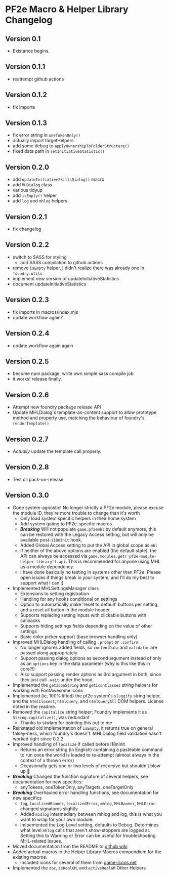 # PF2e Macro & Helper Library Changelog

## Version 0.1
- Existance begins.

## Version 0.1.1
- reattempt github actions

## Version 0.1.2
- fix imports

## Version 0.1.3
- fix error string in `oneTokenOnly()`
- actually import targetHelpers
- add some debug to `applyOwnershipToFolderStructure()`
- fixed data path in `setInitiativeStatistic()`

## Version 0.2.0
- add `updateInitiativeSkillsDialog()` macro
- add `MHDialog` class
- various tidyup
- add `isEmpty()` helper
- add `log` and `mhlog` helpers

## Version 0.2.1
- fix changelog

## Version 0.2.2
- switch to SASS for styling
  - add SASS compilation to github actions
- remove `isEmpty` helper, I didn't realize there was already one in `foundry.utils`
- implement new version of updateInitiativeStatistics
- document updateInitiativeStatistics

## Version 0.2.3
- fix imports in macros/index.mjs
- update workflow again?

## Version 0.2.4
- update workflow again again

## Version 0.2.5
- become npm package, write own simple sass compile job
- it works! release finally.

## Version 0.2.6
- Attempt new foundry package release API
- Update MHLDialog's template-as-content support to allow prototype method and property use, matching the behaviour of foundry's `renderTemplate()`

## Version 0.2.7 
- *Actually* update the template call properly.

## Version 0.2.8
- Test cli pack-on-release

## Version 0.3.0
- Gone system-agnostic! No longer strictly a PF2e module, please excuse the module ID, they're more trouble to change than it's worth
  - Only load system specific helpers in their home system
  - Add system gating to PF2e-specific macros
  - ***Breaking*** Will not populate `game.pf2emhl` by default anymore, this can be restored with the Legacy Access setting, but will only be available post-`i18nInit` hook.
  - Added Global Access setting to put the API in global scope as `mhl`
  - If neither of the above options are enabled (the default state), the API can always be accessed via `game.modules.get('pf2e-module-helper-library').api`. This is recommended for anyone using MHL as a module dependency.
  - I have done basically no testing in systems other than PF2e. Please open issues if things break in your system, and I'll do my best to support what I can :)
- Implemented MHLSettingsManager class
  - Extensions to setting registration
  - Handling for any hooks conditional on settings
  - Option to automatically make 'reset to default' buttons per setting, and a reset all button in the module header
  - Supports replacing setting inputs with clickable buttons with callbacks
  - Supports hiding settings fields depending on the value of other settings
  - Basic color picker support (base browser handling only)
- Improved MHLDialog handling of calling `.prompt` or `.confirm`
  - No longer ignores added fields, so `contentData` and `validator` are passed along appropriately
  - Support passing dialog options as second argument instead of only as an `options` key in the data parameter (why is this like this in core?!)
  - Also support passing render options as 3rd argument in both, since they just call `.wait` under the hood.
- Implemented the `getIconString` and `getIconClasses` string helpers for working with FontAwesome icons
- Implemented (ie, 100% lifted) the pf2e system's `sluggify` string helper, and the `htmlClosest`, `htmlQuery`, and `htmlQueryAll` DOM helpers. License noted in the readme.
- Removed the `capitalize` string helper; Foundry implements it as `String.capitalize()`, was redundant
  - Thanks to stwlam for pointing this out to me
- Reinstated old implementation of `isEmpty`, it returns true on general falsey-ness, which foundry's doesn't. MHLDialog field validation hasn't worked right since 0.2.2
- Improved handling of `localize` if called before i18nInit
  - Returns an error string (in English) containing a pasteable command to run once the world is loaded to re-attempt (almost always in the context of a thrown error)
  - Occasionally gets one or two levels of recursive but shouldn't blow up 🤞
- ***Breaking*** Changed the function signature of several helpers, see documentation for new specifics:
  - anyTokens, oneTokenOnly, anyTargets, oneTargetOnly
- ***Breaking*** Overhauled error handling functions, see documentation for new specifics
  - `log`, `localizedBanner`, `localizedError`, `mhlog`, `MHLBanner`, `MHLError` changed signatures slightly
  - Added `modlog` intermediary between mhlog and log, this is what you want to wrap for your own module.
  - Imlpemented the Log Level setting, defaults to Debug. Determines what level `mhlog` calls that aren't show-stoppers are logged at. Setting this to Warning or Error can be useful for troubleshooting MHL-related issues.
- Moved documentation from the README to [github wiki](https://github.com/esheyw/pf2e-macro-helper-library/wiki/Interim-API-Reference/)
- Added actual macros in the Helper Library Macros compendium for the existing macros.
  - Included icons for several of them from [game-icons.net](https://game-icons.net)
- Implemented the `doc`, `isRealGM`, and `activeRealGM` Other Helpers